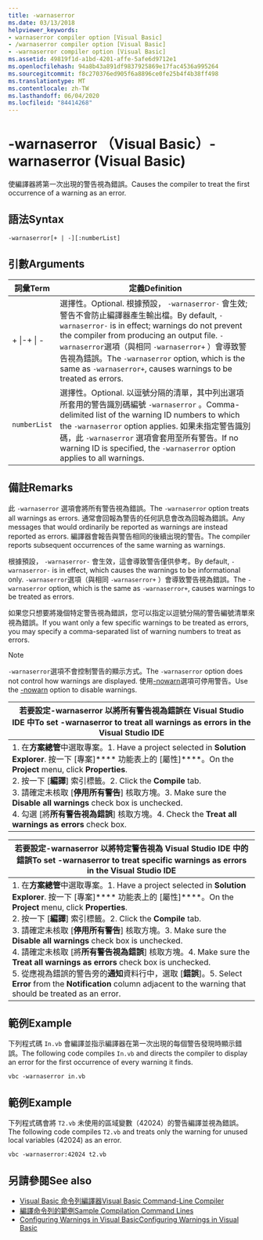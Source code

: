 ```yaml
---
title: -warnaserror
ms.date: 03/13/2018
helpviewer_keywords:
- warnaserror compiler option [Visual Basic]
- /warnaserror compiler option [Visual Basic]
- -warnaserror compiler option [Visual Basic]
ms.assetid: 49819f1d-a1bd-4201-affe-5afe6d9712e1
ms.openlocfilehash: 94a8b43a891df9837925869e17fac4536a995264
ms.sourcegitcommit: f8c270376ed905f6a8896ce0fe25b4f4b38ff498
ms.translationtype: MT
ms.contentlocale: zh-TW
ms.lasthandoff: 06/04/2020
ms.locfileid: "84414268"
---
```

# <a name="-warnaserror-visual-basic"></a><span data-ttu-id="6662e-102">-warnaserror （Visual Basic）</span><span class="sxs-lookup"><span data-stu-id="6662e-102">-warnaserror (Visual Basic)</span></span>
<span data-ttu-id="6662e-103">使編譯器將第一次出現的警告視為錯誤。</span><span class="sxs-lookup"><span data-stu-id="6662e-103">Causes the compiler to treat the first occurrence of a warning as an error.</span></span>  
  
## <a name="syntax"></a><span data-ttu-id="6662e-104">語法</span><span class="sxs-lookup"><span data-stu-id="6662e-104">Syntax</span></span>  
  
```console  
-warnaserror[+ | -][:numberList]  
```  
  
## <a name="arguments"></a><span data-ttu-id="6662e-105">引數</span><span class="sxs-lookup"><span data-stu-id="6662e-105">Arguments</span></span>  
  
|<span data-ttu-id="6662e-106">詞彙</span><span class="sxs-lookup"><span data-stu-id="6662e-106">Term</span></span>|<span data-ttu-id="6662e-107">定義</span><span class="sxs-lookup"><span data-stu-id="6662e-107">Definition</span></span>|  
|---|---|  
|<span data-ttu-id="6662e-108">+ &#124;-</span><span class="sxs-lookup"><span data-stu-id="6662e-108">+ &#124; -</span></span>|<span data-ttu-id="6662e-109">選擇性。</span><span class="sxs-lookup"><span data-stu-id="6662e-109">Optional.</span></span> <span data-ttu-id="6662e-110">根據預設， `-warnaserror-` 會生效; 警告不會防止編譯器產生輸出檔。</span><span class="sxs-lookup"><span data-stu-id="6662e-110">By default, `-warnaserror-` is in effect; warnings do not prevent the compiler from producing an output file.</span></span> <span data-ttu-id="6662e-111">`-warnaserror`選項（與相同 `-warnaserror+` ）會導致警告視為錯誤。</span><span class="sxs-lookup"><span data-stu-id="6662e-111">The `-warnaserror` option, which is the same as `-warnaserror+`, causes warnings to be treated as errors.</span></span>|  
|`numberList`|<span data-ttu-id="6662e-112">選擇性。</span><span class="sxs-lookup"><span data-stu-id="6662e-112">Optional.</span></span> <span data-ttu-id="6662e-113">以逗號分隔的清單，其中列出選項所套用的警告識別碼編號 `-warnaserror` 。</span><span class="sxs-lookup"><span data-stu-id="6662e-113">Comma-delimited list of the warning ID numbers to which the `-warnaserror` option applies.</span></span> <span data-ttu-id="6662e-114">如果未指定警告識別碼，此 `-warnaserror` 選項會套用至所有警告。</span><span class="sxs-lookup"><span data-stu-id="6662e-114">If no warning ID is specified, the `-warnaserror` option applies to all warnings.</span></span>|  
  
## <a name="remarks"></a><span data-ttu-id="6662e-115">備註</span><span class="sxs-lookup"><span data-stu-id="6662e-115">Remarks</span></span>  
 <span data-ttu-id="6662e-116">此 `-warnaserror` 選項會將所有警告視為錯誤。</span><span class="sxs-lookup"><span data-stu-id="6662e-116">The `-warnaserror` option treats all warnings as errors.</span></span> <span data-ttu-id="6662e-117">通常會回報為警告的任何訊息會改為回報為錯誤。</span><span class="sxs-lookup"><span data-stu-id="6662e-117">Any messages that would ordinarily be reported as warnings are instead reported as errors.</span></span> <span data-ttu-id="6662e-118">編譯器會報告與警告相同的後續出現的警告。</span><span class="sxs-lookup"><span data-stu-id="6662e-118">The compiler reports subsequent occurrences of the same warning as warnings.</span></span>  
  
 <span data-ttu-id="6662e-119">根據預設， `-warnaserror-` 會生效，這會導致警告僅供參考。</span><span class="sxs-lookup"><span data-stu-id="6662e-119">By default, `-warnaserror-` is in effect, which causes the warnings to be informational only.</span></span> <span data-ttu-id="6662e-120">`-warnaserror`選項（與相同 `-warnaserror+` ）會導致警告視為錯誤。</span><span class="sxs-lookup"><span data-stu-id="6662e-120">The `-warnaserror` option, which is the same as `-warnaserror+`, causes warnings to be treated as errors.</span></span>  
  
 <span data-ttu-id="6662e-121">如果您只想要將幾個特定警告視為錯誤，您可以指定以逗號分隔的警告編號清單來視為錯誤。</span><span class="sxs-lookup"><span data-stu-id="6662e-121">If you want only a few specific warnings to be treated as errors, you may specify a comma-separated list of warning numbers to treat as errors.</span></span>  
  
> [!NOTE]
> <span data-ttu-id="6662e-122">`-warnaserror`選項不會控制警告的顯示方式。</span><span class="sxs-lookup"><span data-stu-id="6662e-122">The `-warnaserror` option does not control how warnings are displayed.</span></span> <span data-ttu-id="6662e-123">使用[-nowarn](nowarn.md)選項可停用警告。</span><span class="sxs-lookup"><span data-stu-id="6662e-123">Use the [-nowarn](nowarn.md) option to disable warnings.</span></span>  
  
|<span data-ttu-id="6662e-124">若要設定-warnaserror 以將所有警告視為錯誤在 Visual Studio IDE 中</span><span class="sxs-lookup"><span data-stu-id="6662e-124">To set -warnaserror to treat all warnings as errors in the Visual Studio IDE</span></span>|  
|---|  
|<span data-ttu-id="6662e-125">1. 在**方案總管**中選取專案。</span><span class="sxs-lookup"><span data-stu-id="6662e-125">1.  Have a project selected in **Solution Explorer**.</span></span> <span data-ttu-id="6662e-126">按一下 [專案]\*\*\*\* 功能表上的 [屬性]\*\*\*\*。</span><span class="sxs-lookup"><span data-stu-id="6662e-126">On the **Project** menu, click **Properties**.</span></span> <br /><span data-ttu-id="6662e-127">2. 按一下 [**編譯**] 索引標籤。</span><span class="sxs-lookup"><span data-stu-id="6662e-127">2.  Click the **Compile** tab.</span></span><br /><span data-ttu-id="6662e-128">3. 請確定未核取 [**停用所有警告**] 核取方塊。</span><span class="sxs-lookup"><span data-stu-id="6662e-128">3.  Make sure the **Disable all warnings** check box is unchecked.</span></span><br /><span data-ttu-id="6662e-129">4. 勾選 [將**所有警告視為錯誤**] 核取方塊。</span><span class="sxs-lookup"><span data-stu-id="6662e-129">4.  Check the **Treat all warnings as errors** check box.</span></span>|  
  
|<span data-ttu-id="6662e-130">若要設定-warnaserror 以將特定警告視為 Visual Studio IDE 中的錯誤</span><span class="sxs-lookup"><span data-stu-id="6662e-130">To set -warnaserror to treat specific warnings as errors in the Visual Studio IDE</span></span>|  
|---|  
|<span data-ttu-id="6662e-131">1. 在**方案總管**中選取專案。</span><span class="sxs-lookup"><span data-stu-id="6662e-131">1.  Have a project selected in **Solution Explorer**.</span></span> <span data-ttu-id="6662e-132">按一下 [專案]\*\*\*\* 功能表上的 [屬性]\*\*\*\*。</span><span class="sxs-lookup"><span data-stu-id="6662e-132">On the **Project** menu, click **Properties**.</span></span><br /><span data-ttu-id="6662e-133">2. 按一下 [**編譯**] 索引標籤。</span><span class="sxs-lookup"><span data-stu-id="6662e-133">2.  Click the **Compile** tab.</span></span><br /><span data-ttu-id="6662e-134">3. 請確定未核取 [**停用所有警告**] 核取方塊。</span><span class="sxs-lookup"><span data-stu-id="6662e-134">3.  Make sure the **Disable all warnings** check box is unchecked.</span></span><br /><span data-ttu-id="6662e-135">4. 請確定未核取 [將**所有警告視為錯誤**] 核取方塊。</span><span class="sxs-lookup"><span data-stu-id="6662e-135">4.  Make sure the **Treat all warnings as errors** check box is unchecked.</span></span><br /><span data-ttu-id="6662e-136">5. 從應視為錯誤的警告旁的**通知**資料行中，選取 [**錯誤**]。</span><span class="sxs-lookup"><span data-stu-id="6662e-136">5.  Select **Error** from the **Notification** column adjacent to the warning that should be treated as an error.</span></span>|  
  
## <a name="example"></a><span data-ttu-id="6662e-137">範例</span><span class="sxs-lookup"><span data-stu-id="6662e-137">Example</span></span>  
 <span data-ttu-id="6662e-138">下列程式碼 `In.vb` 會編譯並指示編譯器在第一次出現的每個警告發現時顯示錯誤。</span><span class="sxs-lookup"><span data-stu-id="6662e-138">The following code compiles `In.vb` and directs the compiler to display an error for the first occurrence of every warning it finds.</span></span>  
  
```console
vbc -warnaserror in.vb  
```  
  
## <a name="example"></a><span data-ttu-id="6662e-139">範例</span><span class="sxs-lookup"><span data-stu-id="6662e-139">Example</span></span>  
 <span data-ttu-id="6662e-140">下列程式碼會將 `T2.vb` 未使用的區域變數（42024）的警告編譯並視為錯誤。</span><span class="sxs-lookup"><span data-stu-id="6662e-140">The following code compiles `T2.vb` and treats only the warning for unused local variables (42024) as an error.</span></span>  
  
```console
vbc -warnaserror:42024 t2.vb  
```  
  
## <a name="see-also"></a><span data-ttu-id="6662e-141">另請參閱</span><span class="sxs-lookup"><span data-stu-id="6662e-141">See also</span></span>

- [<span data-ttu-id="6662e-142">Visual Basic 命令列編譯器</span><span class="sxs-lookup"><span data-stu-id="6662e-142">Visual Basic Command-Line Compiler</span></span>](index.md)
- [<span data-ttu-id="6662e-143">編譯命令列的範例</span><span class="sxs-lookup"><span data-stu-id="6662e-143">Sample Compilation Command Lines</span></span>](sample-compilation-command-lines.md)
- [<span data-ttu-id="6662e-144">Configuring Warnings in Visual Basic</span><span class="sxs-lookup"><span data-stu-id="6662e-144">Configuring Warnings in Visual Basic</span></span>](/visualstudio/ide/configuring-warnings-in-visual-basic)
